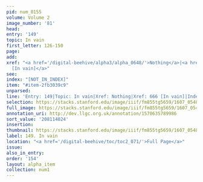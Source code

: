 ```yaml
---
pid: num_0155
volume: Volume 2
image_number: '81'
head:
entry: '149'
topic: In vain
first_letter: 126-150
page:
add:
xref: "<a href='/digital-beehive/alpha3/alpha_0648/'>Nothing</a>|<a href='/digital-beehive/num3/num_0923/'>666
  [In vain]</a>"
see:
index: "[NOT_IN_INDEX]"
item: "#item-2fb3039c9"
unparsed:
line: 'Entry: 149|Topic: In vain|Xref: Nothing|Xref: 666 [In vain]|Index: [NOT_IN_INDEX]|#item-2fb3039c9'
selection: https://stacks.stanford.edu/image/iiif/fm855tg5659/1607_0548/275,4024,3051,478/full/0/default.jpg
full_image: https://stacks.stanford.edu/image/iiif/fm855tg5659/1607_0548/full/full/0/default.jpg
annotation_uri: http://dev.llgc.org.uk/annotation/1570635789986
sort_value: '208114024'
insertion:
thumbnail: https://stacks.stanford.edu/image/iiif/fm855tg5659/1607_0548/275,4024,600,180/250,/0/default.jpg
label: 149. In vain
location: "<a href='/digital-beehive/toc/toc2_071/'>Full Page</a>"
issue:
also_in_entry:
order: '154'
layout: alpha_item
collection: num1
---
```

